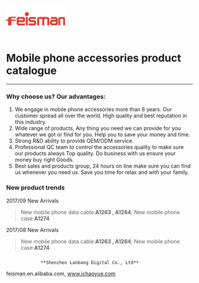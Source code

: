 # ![](/assets/160X80logo.png)

# **Mobile phone accessories product  catalogue**

---

### 

### Why choose us? Our advantages:

1. We engage in mobile phone accessories more than 8 years. Our customer spread all over the world. High quality and best reputation in this industry.
2. Wide range of products, Any thing you need we can provide for you whatever we got or find for you. Help you to save your money and time.
3. Strong R&D ability to provide OEM/ODM service.
4. Professional QC team to control the accessories quality to make sure our products always Top quality. Do business with us ensure your money buy right Goods.
5. Best sales and products group, 24 hours on line make sure you can find us whenever you need us. Save you time for relax and with your family.

### 

### New product trends

2017/09 New Arrivals

> New mobile phone data cable:**A1263 , A1264**; New mobile phone case:**A1274**

2017/08 New Arrivals

> New mobile phone data cable:**A1263 , A1264**; New mobile phone case:**A1274**

### 



                 **Shenzhen Lanbang Digital Co., Ltd**

feisman.en.alibaba.com, www.ichaoyue.com





